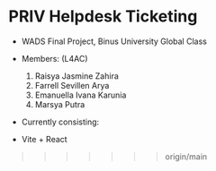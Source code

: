 # PRIV Helpdesk Ticketing
- WADS Final Project, Binus University Global Class
- Members: (L4AC)
  1)  Raisya Jasmine Zahira
  2)  Farrell Sevillen Arya
  3)  Emanuella Ivana Karunia
  4)  Marsya Putra 
 
- Currently consisting:
- Vite + React
  

>>>>>>> origin/main
